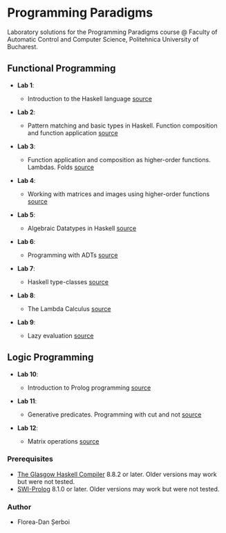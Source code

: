 # Programming Paradigms
Laboratory solutions for the Programming Paradigms course @ Faculty of Automatic Control and Computer Science, Politehnica University of Bucharest.

## Functional Programming
* **Lab 1**: 
  * Introduction to the Haskell language [source](https://github.com/danserboi/Programming-Paradigms/blob/master/lab1.hs?ts=4)
  
* **Lab 2**: 
  * Pattern matching and basic types in Haskell. Function composition and function application [source](https://github.com/danserboi/Programming-Paradigms/blob/master/lab2.hs?ts=4)
  
* **Lab 3**:
  * Function application and composition as higher-order functions. Lambdas. Folds [source](https://github.com/danserboi/Programming-Paradigms/blob/master/lab3.hs?ts=4)

* **Lab 4**:
  * Working with matrices and images using higher-order functions [source](https://github.com/danserboi/Programming-Paradigms/blob/master/lab4.hs?ts=4)

* **Lab 5**:
  * Algebraic Datatypes in Haskell [source](https://github.com/danserboi/Programming-Paradigms/blob/master/lab5.hs?ts=4)

* **Lab 6**:
  * Programming with ADTs [source](https://github.com/danserboi/Programming-Paradigms/blob/master/lab6.hs?ts=4)

* **Lab 7**:
  * Haskell type-classes [source](https://github.com/danserboi/Programming-Paradigms/blob/master/lab7.hs?ts=4)

* **Lab 8**:
  * The Lambda Calculus [source](https://github.com/danserboi/Programming-Paradigms/blob/master/lab8.hs?ts=4)

* **Lab 9**:
  * Lazy evaluation [source](https://github.com/danserboi/Programming-Paradigms/blob/master/lab9.hs?ts=4)

## Logic Programming
* **Lab 10**:
  * Introduction to Prolog programming [source](https://github.com/danserboi/Programming-Paradigms/blob/master/lab10.pl?ts=4)

* **Lab 11**:
  * Generative predicates. Programming with cut and not [source](https://github.com/danserboi/Programming-Paradigms/blob/master/lab11.pl?ts=4)
  
* **Lab 12**:
  * Matrix operations [source](https://github.com/danserboi/Programming-Paradigms/blob/master/lab12.pl?ts=4)

### Prerequisites
* [The Glasgow Haskell Compiler](https://www.haskell.org/ghc/) 8.8.2 or later.
Older versions may work but were not tested.
* [SWI-Prolog](https://www.swi-prolog.org/) 8.1.0 or later.
Older versions may work but were not tested.

### Author
* Florea-Dan Șerboi
